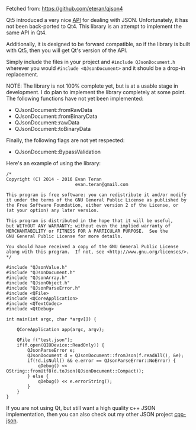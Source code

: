 Fetched from: https://github.com/eteran/qjson4

Qt5 introduced a very nice [API](http://doc.qt.io/qt-5/qjsondocument.html) for dealing with JSON. Unfortunately, it has not been back-ported to Qt4. This library is an attempt to implement the same API in Qt4.

Additionally, it is designed to be forward compatible, so if the library is built with Qt5, then you will get Qt's version of the API.

Simply include the files in your project and `#include QJsonDocument.h` wherever you would `#include <QJsonDocument>` and it should be a drop-in replacement.

NOTE: The library is not 100% complete yet, but is at a usable stage in development. I do plan to implement the library completely at some point. The following functions have not yet been implemented:

* QJsonDocument::fromRawData
* QJsonDocument::fromBinaryData
* QJsonDocument::rawData
* QJsonDocument::toBinaryData

Finally, the following flags are not yet respected:

* QJsonDocument::BypassValidation

Here's an example of using the library:

	/*
	Copyright (C) 2014 - 2016 Evan Teran
                        	  evan.teran@gmail.com

	This program is free software: you can redistribute it and/or modify
	it under the terms of the GNU General Public License as published by
	the Free Software Foundation, either version 2 of the License, or
	(at your option) any later version.

	This program is distributed in the hope that it will be useful,
	but WITHOUT ANY WARRANTY; without even the implied warranty of
	MERCHANTABILITY or FITNESS FOR A PARTICULAR PURPOSE.  See the
	GNU General Public License for more details.

	You should have received a copy of the GNU General Public License
	along with this program.  If not, see <http://www.gnu.org/licenses/>.
	*/

	#include "QJsonValue.h"
	#include "QJsonDocument.h"
	#include "QJsonArray.h"
	#include "QJsonObject.h"
	#include "QJsonParseError.h"
	#include <QFile>
	#include <QCoreApplication>
	#include <QTextCodec>
	#include <QtDebug>

	int main(int argc, char *argv[]) {

		QCoreApplication app(argc, argv);

		QFile f("test.json");
		if(f.open(QIODevice::ReadOnly)) {
			QJsonParseError e;
			QJsonDocument d = QJsonDocument::fromJson(f.readAll(), &e);
			if(!d.isNull() && e.error == QJsonParseError::NoError) {
				qDebug() << QString::fromUtf8(d.toJson(QJsonDocument::Compact));
			} else {
				qDebug() << e.errorString();
			}
		}
	}

If you are not using Qt, but still want a high quality c++ JSON implementation, then you can also check out my other JSON project [cpp-json](https://github.com/eteran/cpp-json).

